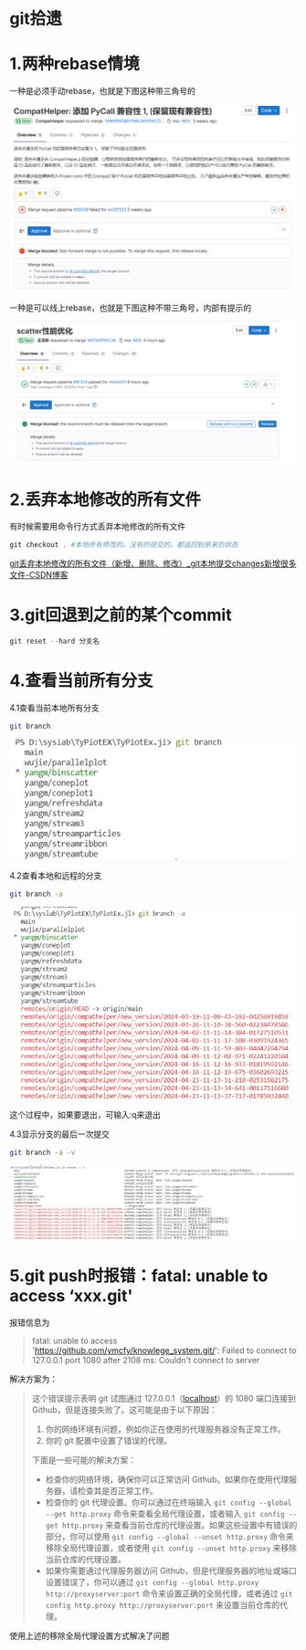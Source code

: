 # git拾遗

# 1.两种rebase情境

一种是必须手动rebase，也就是下图这种带三角号的

![image-20240410194018092](git拾遗.assets/image-20240410194018092.png)

一种是可以线上rebase，也就是下图这种不带三角号，内部有提示的

![image-20240410193805775](git拾遗.assets/image-20240410193805775.png)

# 2.丢弃本地修改的所有文件

有时候需要用命令行方式丢弃本地修改的所有文件

```powershell
git checkout . #本地所有修改的。没有的提交的，都返回到原来的状态
```

[git丢弃本地修改的所有文件（新增、删除、修改）_git本地提交changes新增很多文件-CSDN博客](https://blog.csdn.net/leedaning/article/details/51304690)

# 3.git回退到之前的某个commit

```powershell
git reset --hard 分支名
```

# 4.查看当前所有分支

4.1查看当前本地所有分支

```bash
git branch
```

![image-20240425160150014](git拾遗.assets/image-20240425160150014.png)

4.2查看本地和远程的分支

```bash
git branch -a
```

![image-20240425160249126](git拾遗.assets/image-20240425160249126.png)

这个过程中，如果要退出，可输入:q来退出

4.3显示分支的最后一次提交

```bash
git branch -a -v
```

![image-20240425160432301](git拾遗.assets/image-20240425160432301.png)

# 5.git push时报错：fatal: unable to access ‘xxx.git'

报错信息为

> fatal: unable to access 'https://github.com/ymcfy/knowlege_system.git/': Failed to connect to 127.0.0.1 port 1080 after 2108 ms: Couldn't connect to server

解决方案为：

> 这个错误提示表明 git 试图通过 127.0.0.1（[localhost](https://localhost/)）的 1080 端口连接到 Github，但是连接失败了。这可能是由于以下原因：
>
> 1. 你的网络环境有问题，例如你正在使用的代理服务器没有正常工作。
> 2. 你的 git 配置中设置了错误的代理。
>
> 下面是一些可能的解决方案：
>
> - 检查你的网络环境，确保你可以正常访问 Github。如果你在使用代理服务器，请检查其是否正常工作。
> - 检查你的 git 代理设置。你可以通过在终端输入 `git config --global --get http.proxy` 命令来查看全局代理设置，或者输入 `git config --get http.proxy` 来查看当前仓库的代理设置。如果这些设置中有错误的部分，你可以使用 `git config --global --unset http.proxy` 命令来移除全局代理设置，或者使用 `git config --unset http.proxy` 来移除当前仓库的代理设置。
> - 如果你需要通过代理服务器访问 Github，但是代理服务器的地址或端口设置错误了，你可以通过 `git config --global http.proxy http://proxyserver:port` 命令来设置正确的全局代理，或者通过 `git config http.proxy http://proxyserver:port` 来设置当前仓库的代理。

使用上述的移除全局代理设置方式解决了问题